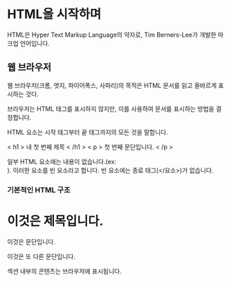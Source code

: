 # HTML을 시작하며

HTML은 Hyper Text Markup Language의 약자로, Tim Berners-Lee가 개발한 마크업 언어입니다.


## 웹 브라우저

웹 브라우저(크롬, 엣지, 파이어폭스, 사파리)의 목적은 HTML 문서를 읽고 올바르게 표시하는 것다.

브라우저는 HTML 태그를 표시하지 않지만, 이를 사용하여 문서를 표시하는 방법을 결정합니다.

HTML 요소는 시작 태그부터 끝 태그까지의 모든 것을 말합니다.

< h1 > 내 첫 번째 제목 < /h1 >
< p > 첫 번째 문단입니다. < /p >

일부 HTML 요소에는 내용이 없습니다.(ex: <br>).
이러한 요소를 빈 요소라고 합니다. 빈 요소에는 종료 태그(</요소>)가 없습니다.


### 기본적인 HTML 구조

<html>
<head>
<title>페이지 제목</title>
</head>
<body>
<h1>이것은 제목입니다.</h1>
<p>이것은 문단입니다.</p>
<p>이것은 또 다른 문단입니다.</p>
</body>
</html>

<body> 섹션 내부의 콘텐츠는 브라우저에 표시됩니다.
<title> 요소 내부의 콘텐츠는 브라우저의 타이틀 바 또는 페이지 탭에 표시됩니다.

처음 배울 땐 전문적인 지식이 없으니 메모장이나 써줍시다.
Mac 사용자라면 TextEdit 쓰시구요.

그냥 열고 아래 코드를 복붙한다음,

<!DOCTYPE html> /*HTML5에 대한 선언*/
<html>
<body>

<h1>My First Heading</h1>

<p>My first paragraph.</p>

</body>
</html>

파일 > 다른 이름으로 저장을 선택하세요.
파일 이름을 "index.html" 으로 지정 하고, 인코딩을 UTF-8 (HTML 파일에 가장 적합한 인코딩)로 선택합니다.
확장자로는 htm, html 둘 다 됩니다.(둘 다 같음)

아까 코드를 보면  <!DOCTYPE html> /*HTML5에 대한 선언*/ 라고 있는데 제가 주석을 달아놓은 그대로, 이 문서 파일은 HTML5를 쓰는 문서라는 뜻입니다.

이게 제목입니다. (여기서 제목이라고 한게 웹페이지 위에 뜨는 제목이 아니라 내부에 뜨는 제목, 부제 등입니다.)

<h1>가장 큰 제목</h1>
<h2>두 번째로 큰 제목</h2>
<h3>세 번째로 큰 제목</h3>

h1 부터 h6까지 점점 작아집니다.


HTML 문단입니다.

<p>This is a paragraph.</p>
<p>This is another paragraph.</p>

<p> 태그는 문단 전환이기에 p 태그는 줄바꿈이 되지만, p 태그 안에서는 space나 단순 enter로 인한 줄바꿈은 html이 읽지 않습니다.
아래 두개를 txt파일에 집어넣고 확장자를 html로 만들고 열어보면 이해 할 수 있어용.

<p>
This paragraph
contains a lot of lines
in the source code,
but the browser
ignores it.
</p>

<p>
This paragraph
contains         a lot of spaces
in the source         code,
but the        browser
ignores it.
</p>

CTRL + U를 누르면 HTML 코드를 볼 수 있습니다

### HTML 링크

  <a href="https://www.w3schools.com">w3schools로 가는 하이퍼링크</a>
  하이퍼링크로써 안에 있는 텍스트를 누르면 하이퍼링크로 연결이 됩니다
  a href 옆에 title= 을 넣으면 해당 텍스트에 마우스 커서를 올리면 그 내용이 들어갑니다.
  속성 에서 URL을 지정하는 방법은 두 가지가 있습니다. 바로 절대 URL과 상대 URL 이죠.

1. 절대 URL - 다른 웹사이트에 호스팅된 외부 이미지로의 링크. 예: src="https://www.w3schools.com/images/img_girl.jpg".
2. 상대 URL - 웹사이트 내에 호스팅된 이미지에 대한 링크입니다. 여기서 URL에는 도메인 이름이 포함되지 않습니다. URL이 슬래시 없이 시작하면 현재 페이지에 상대적입니다. 예: src="img_girl.jpg". URL이 슬래시로 시작하면 도메인에 상대적입니다. 예: src="/images/img_girl.jpg".

팁: 상대 URL을 사용하는 것이 거의 항상 가장 좋습니다. 도메인을 변경해도 깨지지 않습니다.

  
### HTML 이미지

  <img src="w3schools.jpg" alt="W3Schools.com" width="104" height="142">
  여기서 img src에서 경로를 불러올 수도 있고, 아니면 로컬 내부의 파일을 불러올 수도 있습니다.
  width와 height으로 이미지 개체의 크기를 조절할 수 있고, %나 수치로 설정 가능합니다.

  <a href="https://www.w3schools.com"><img src="w3schoos.jpg"></a>
  a href 안에 img src를 넣어서 이미지를 하이퍼링크화해서 이미지를 누르면 이동하도록 설정할 수도 있습니다.

  
  <img src="img_girl.jpg" alt="Girl with a jacket">  
  
  alt태그 <img> 어떤 이유로 이미지를 표시할 수 없는 경우에, 이미지의 대체 텍스트를 지정합니다.
  이는 느린 연결, 속성 오류 src또는 사용자가 화면 판독기를 사용하는 경우 때문일 수 있습니다.
  당연히 없는 이미지 쓰면 텍스트만 나오고 이미지는 나오지 않습니다.

스타일 속성
  
  속성 style은 색상, 글꼴, 크기 등의 스타일을 요소에 추가하는 데 사용됩니다.
  <p style="color:red;">This is a red paragraph.</p>
  이건 단락 내부의 텍스트 색을 red로 설정한 것입니다. color 외에도 여러가지가 있습니다.
  font-size: 글자의 크기를 설정합니다.
  font-weight: 글자의 두께를 설정합니다.
  font-family: 글꼴 종류를 설정합니다.
  
<p style="font-size: 18px; font-weight: bold; font-family: Arial, sans-serif;">
  이 단락은 Arial 글꼴을 사용하며, 크기는 18px이고, 두께는 굵게 설정되었습니다.

배경 관련 속성
  
  background-color: 배경 색상을 설정합니다.
  background-image: 배경 이미지를 설정합니다.
  background-size: 배경 이미지의 크기를 설정합니다.
  
  <div style="background-color: #f0f0f0; padding: 20px;">
    이 div는 연한 회색 배경과 20px의 패딩을 가지고 있습니다.
  </div>

  margin: 요소의 외부 여백을 설정합니다.
  padding: 요소의 내부 여백을 설정합니다.

  <div style="margin: 10px; padding: 15px; border: 1px solid #ccc;">
    이 div는 10px의 외부 여백과 15px의 내부 여백을 가지고 있으며, 회색 테두리가 있습니다.
  </div>
  
테두리 관련 속성

  border: 요소의 테두리를 설정합니다.
  border-radius: 테두리의 모서리를 둥글게 설정합니다.
  <button style="border: 2px solid #4CAF50; border-radius: 5px; padding: 10px 20px;">둥근 테두리 버튼</button>
  
레이아웃 관련 속성

  display: 요소의 표시 방식을 설정합니다 (ex: block, inline, flex).
  width 및 height: 요소의 너비와 높이를 설정합니다.
  float: 요소를 왼쪽 또는 오른쪽으로 띄웁니다.

  <div style="display: flex; justify-content: center; align-items: center; height: 100vh;">
    <p style="width: 200px; height: 100px; background-color: #ffeb3b; text-align: center; line-height: 100px;">
      중앙 정렬된 박스
    </p>
  </div>

텍스트 정렬 및 장식
  
  text-align: 텍스트의 정렬을 설정합니다 (예: left, right, center).
  text-decoration: 텍스트의 장식을 설정합니다 (예: underline, none).

  <h1 style="text-align: center; text-decoration: underline;">중앙 정렬되고 밑줄이 있는 제목</h1>

  
